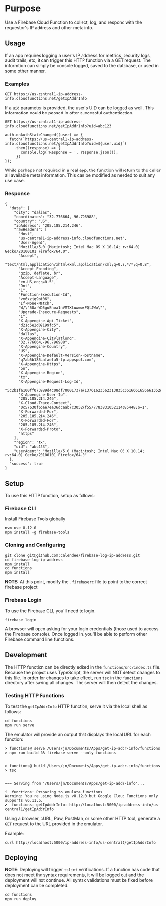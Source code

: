 # Purpose
Use a Firebase Cloud Function to collect, log, and respond with the requestor's IP address and other meta info.

## Usage
If an app requires logging a user's IP address for metrics, security logs, audit trails, etc, it can trigger this HTTP function via a GET request.  The informtion can simply be console logged, saved to the database, or used in some other manner.

### Examples

`GET https://us-central1-ip-address-info.cloudfunctions.net/getIpAddrInfo`

If a `uid` parameter is provided, the user's UID can be logged as well.  This information could be passed in after successful authentication.

`GET https://us-central1-ip-address-info.cloudfunctions.net/getIpAddrInfo?uid=abc123`

```
auth.onAuthStateChanged((user) => {
  fetch(`https://us-central1-ip-address-info.cloudfunctions.net/getIpAddrInfo?uid=${user.uid}`)
    .then((response) => {
       console.log('Response = ', response.json());
     })
});
```

While perhaps not required in a real app, the function will return to the caller all available meta information.  This can be modified as needed to suit any use case.

### Response
```
{
  "data": {
    "city": "dallas",
    "coordinates": "32.776664,-96.796988",
    "country": "US",
    "ipAddress": "205.185.214.246",
    "rawHeaders": [
      "Host",
      "us-central1-ip-address-info.cloudfunctions.net",
      "User-Agent",
      "Mozilla/5.0 (Macintosh; Intel Mac OS X 10.14; rv:64.0) Gecko/20100101 Firefox/64.0",
      "Accept",
      "text/html,application/xhtml+xml,application/xml;q=0.9,*/*;q=0.8",
      "Accept-Encoding",
      "gzip, deflate, br",
      "Accept-Language",
      "en-US,en;q=0.5",
      "Dnt",
      "1",
      "Function-Execution-Id",
      "vm6xzjq9oi06",
      "If-None-Match",
      "W/\"58a-WO5guEnoa1nVMTXtuwmwxPQtJWo\"",
      "Upgrade-Insecure-Requests",
      "1",
      "X-Appengine-Api-Ticket",
      "d21c5e2d02199fc5",
      "X-Appengine-City",
      "dallas",
      "X-Appengine-Citylatlong",
      "32.776664,-96.796988",
      "X-Appengine-Country",
      "US",
      "X-Appengine-Default-Version-Hostname",
      "q7ab5b185cafaefa5-tp.appspot.com",
      "X-Appengine-Https",
      "on",
      "X-Appengine-Region",
      "tx",
      "X-Appengine-Request-Log-Id",
      "5c2b1fa100ff073989d4c08df70001737e71376162356231383563616661656661352d7470000162323138363066616232326565376261663636653539316661363366333733303a33000100",
      "X-Appengine-User-Ip",
      "205.185.214.246",
      "X-Cloud-Trace-Context",
      "0c57630f6bae7ea36dcaab7c30527f55/7783831052114685448;o=1",
      "X-Forwarded-For",
      "205.185.214.246",
      "X-Forwarded-For",
      "205.185.214.246",
      "X-Forwarded-Proto",
      "https"
    ],
    "region": "tx",
    "uid": "abc123",
    "userAgent": "Mozilla/5.0 (Macintosh; Intel Mac OS X 10.14; rv:64.0) Gecko/20100101 Firefox/64.0"
  },
  "success": true
}
```

## Setup

To use this HTTP function, setup as follows:

### Firebase CLI
Install Firebase Tools globally
```
nvm use 8.12.0
npm install -g firebase-tools
```

### Cloning and Configuring
```
git clone git@github.com:calendee/firebase-log-ip-address.git
cd firebase-log-ip-address
npm install
cd functions
npm install
```

**NOTE:** At this point, modify the `.firebaserc` file to point to the correct firebase project

### Firebase Login

To use the Firebase CLI, you'll need to login.  

```
firebase login
```

A browser will open asking for your login credentials (those used to access the Firebase console).  Once logged in, you'll be able to perform other Firebase command line functions.

## Development

The HTTP function can be directly edited in the `functions/src/index.ts` file.  Because the project uses TypeScript, the server will NOT detect changes to this file.  In order for changes to take effect, run `tsc` in the `functions` directory after saving all changes.  The server will then detect the changes.

### Testing HTTP Functions

To test the `getIpAddrInfo` HTTP function, serve it via the local shell as follows:

```
cd functions
npm run serve
```

The emulator will provide an output that displays the local URL for each function:

```
> functions@ serve /Users/jn/Documents/Apps/get-ip-addr-info/functions
> npm run build && firebase serve --only functions


> functions@ build /Users/jn/Documents/Apps/get-ip-addr-info/functions
> tsc


=== Serving from '/Users/jn/Documents/Apps/get-ip-addr-info'...

i  functions: Preparing to emulate functions.
Warning: You're using Node.js v8.12.0 but Google Cloud Functions only supports v6.11.5.
✔  functions: getIpAddrInfo: http://localhost:5000/ip-address-info/us-central1/getIpAddrInfo
```

Using a browser, cURL, Paw, PostMan, or some other HTTP tool, generate a `GET` request to the URL provided in the emulator. 

Example: 

```
curl http://localhost:5000/ip-address-info/us-central1/getIpAddrInfo
```

## Deploying

**NOTE**: Deploying will trigger `tslint` verifications.  If a function has code that does not meet the syntax requirements, it will be logged out and the deployment will not continue.  All syntax validations must be fixed before deployment can be completed.

```
cd functions
npm run deploy
```
